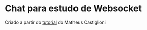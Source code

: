 # Chat para estudo de Websocket 

Criado a partir do [tutorial](https://www.youtube.com/watch?v=n0XTxlp68wc) do Matheus Castiglioni
